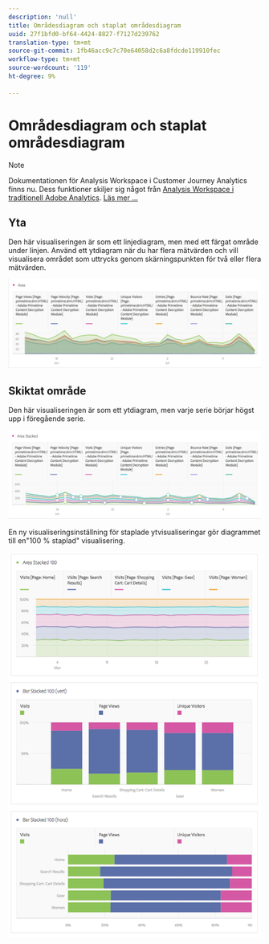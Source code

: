 ```yaml
---
description: 'null'
title: Områdesdiagram och staplat områdesdiagram
uuid: 27f1bfd0-bf64-4424-8827-f7127d239762
translation-type: tm+mt
source-git-commit: 1fb46acc9c7c70e64058d2c6a8fdcde119910fec
workflow-type: tm+mt
source-wordcount: '119'
ht-degree: 9%

---
```



# Områdesdiagram och staplat områdesdiagram

>[!NOTE]
>
>Dokumentationen för Analysis Workspace i Customer Journey Analytics finns nu. Dess funktioner skiljer sig något från [Analysis Workspace i traditionell Adobe Analytics](https://docs.adobe.com/content/help/en/analytics/analyze/analysis-workspace/home.html). [Läs mer …](/help/getting-started/cja-aa.md)

## Yta

Den här visualiseringen är som ett linjediagram, men med ett färgat område under linjen. Använd ett ytdiagram när du har flera mätvärden och vill visualisera området som uttrycks genom skärningspunkten för två eller flera mätvärden.

![](assets/area.png)

## Skiktat område

Den här visualiseringen är som ett ytdiagram, men varje serie börjar högst upp i föregående serie.

![](assets/area-stacked.png)

En ny visualiseringsinställning för staplade ytvisualiseringar gör diagrammet till en&quot;100 % staplad&quot; visualisering.

![](assets/areastacked100.png)

